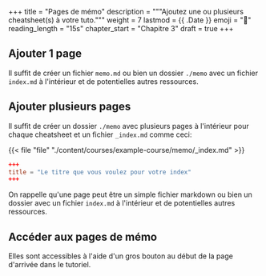 +++
title = "Pages de mémo"
description = """Ajoutez une ou plusieurs cheatsheet(s) à votre tuto."""
weight = 7
lastmod = {{ .Date }}
emoji = "🧠"
reading_length = "15s"
chapter_start = "Chapitre 3"
draft = true
+++

## Ajouter 1 page

Il suffit de créer un fichier `memo.md` ou bien un dossier `./memo` avec un
fichier `index.md` à l'intérieur et de potentielles autres ressources.

## Ajouter plusieurs pages

Il suffit de créer un dossier `./memo` avec plusieurs pages à l'intérieur pour
chaque cheatsheet et un fichier `_index.md` comme ceci:

{{< file "file" "./content/courses/example-course/memo/_index.md" >}}

```toml
+++
title = "Le titre que vous voulez pour votre index"
+++
```

On rappelle qu'une page peut être un simple fichier markdown ou bien un dossier
avec un fichier `index.md` à l'intérieur et de potentielles autres ressources.

## Accéder aux pages de mémo

Elles sont accessibles à l'aide d'un gros bouton au début de la page d'arrivée
dans le tutoriel.

